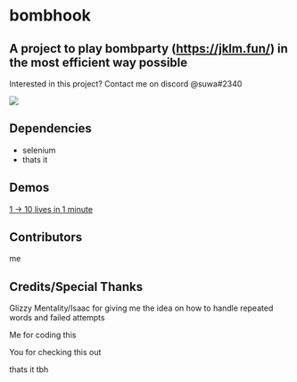 # bombhook
## A project to play bombparty (https://jklm.fun/) in the most efficient way possible

Interested in this project? Contact me on discord @suwa#2340

<img src="https://cdn.discordapp.com/attachments/879261281473937451/996136411742871572/demo.gif">

## Dependencies

 - selenium 
 - thats it

## Demos

<a href="https://www.youtube.com/watch?v=9OiR680KXfU">1 -> 10 lives in 1 minute<a>

## Contributors

me

## Credits/Special Thanks
Glizzy Mentality/Isaac for giving me the idea on how to handle repeated words and failed attempts

Me for coding this

You for checking this out 

thats it tbh
